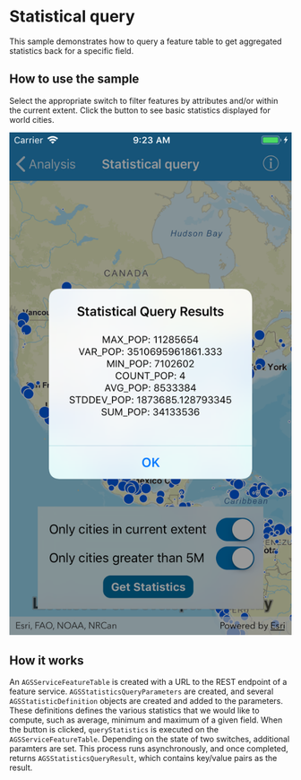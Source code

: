 # Statistical query

This sample demonstrates how to query a feature table to get aggregated
statistics back for a specific field.

## How to use the sample

Select the appropriate switch to filter features by attributes and/or
within the current extent. Click the button to see basic statistics
displayed for world cities.

![](image1.png)

## How it works

An `AGSServiceFeatureTable` is created with a URL to the REST endpoint
of a feature service. `AGSStatisticsQueryParameters` are created, and
several `AGSStatisticDefinition` objects are created and added to the
parameters. These definitions defines the various statistics that we
would like to compute, such as average, minimum and maximum of a given
field. When the button is clicked, `queryStatistics` is executed on the
`AGSServiceFeatureTable`. Depending on the state of two switches,
additional paramters are set. This process runs asynchronously, and once
completed, returns `AGSStatisticsQueryResult`, which contains key/value
pairs as the result.
